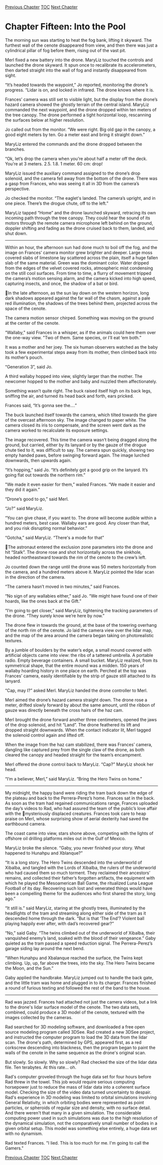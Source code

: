[Previous Chapter](ch14.md) [TOC](README.md) [Next Chapter](ch16.md)

# Chapter Fifteen: Into the Pool

The morning sun was starting to heat the fog bank, lifting it skyward. The furthest wall of the cenote disappeared from view, and then there was just a cylindrical pillar of fog before them, rising out of the vast pit.

Merl fixed a new battery into the drone. MaryLiz touched the controls and launched the drone skyward. It spun once to recalibrate its accelerometers, then darted straight into the wall of fog and instantly disappeared from sight.

“It’s headed towards the waypoint,” Jo reported, monitoring the drone’s progress. “Lidar is on, and locked in infrared. The drone knows where it is.

Frances’ camera was still set to visible light, but the display from the drone’s hazard camera showed the ghostly terrain of the central island. MaryLiz commanded the next waypoint, and the drone dropped within ten meters of the tree canopy. The drone performed a tight horizontal loop, rescanning the surfaces below at higher resolution.

Jo called out from the monitor. “We were right. Big old gap in the canopy, a good eight meters by ten. Go a meter east and bring it straight down.”

MaryLiz entered the commands and the drone dropped between the branches.

“Ok, let’s drop the camera when you’re about half a meter off the deck. You’re at 3 meters. 2.5. 1.8. 1 meter. 60 cm: drop!

MaryLiz issued the auxiliary command assigned to the drone’s drop solenoid, and the camera fell away from the bottom of the drone. There was a gasp from Frances, who was seeing it all in 3D from the camera’s perspective.

Jo checked the monitor. “The eaglet's landed. The camera’s upright, and in one piece. There’s the drogue chute, off to the left.”

MaryLiz tapped “Home” and the drone launched skyward, retracing its own incoming path through the tree canopy. They could hear the sound of its motors through the remote camera microphone left behind on the ground, doppler shifting and fading as the drone cruised back to them, landed, and shut down.

***

Within an hour, the afternoon sun had done much to boil off the fog, and the image on Frances’ camera monitor grew brighter and deeper. Large moss covered slabs of limestone lay scattered across the plain, itself a huge fallen slab of the same material. Green was the dominant color. Water dripped from the edges of the velvet covered rocks, atmospheric mist condensing on the still cool surfaces. From time to time, a flurry of movement tripped the camera’s motion sensing alarm, and the camera kicked into high speed, capturing insects, and once, the shadow of a bat or bird.

In the late afternoon, as the sun lay down on the western horizon, long dark shadows appeared against the far wall of the chasm, against a pale red illumination, the shadows of the trees behind them, projected across the space of the cenote.

The camera motion sensor chirped. Something was moving on the ground at the center of the cenote.

“Wallaby," said Frances in a whisper, as if the animals could here them over the one-way view. "Two of them. Same species, or I’ll eat ‘em both.”

It was a mother and her joey. The six human observers watched as the baby took a few experimental steps away from its mother, then climbed back into its mother’s pouch.

“Generation 3”, said Jo.

A third wallaby hopped into view, slightly larger than the mother. The newcomer hopped to the mother and baby and nuzzled them affectionately.

Something wasn’t quite right. The buck raised itself high on its back legs, sniffing the air, and turned its head back and forth, ears pricked.

Frances said, “It’s gonna see the….”

The buck launched itself towards the camera, which tilted towards the glare of the overcast afternoon sky. The image changed to paper white. The camera closed its iris to compensate, and the screen went dark as the camera worked to recalculate its exposure settings. 

The image recovered. This time the camera wasn’t being dragged along the ground, but carried, either by its lanyard or by the gauze of the drogue chute tied to it, was difficult to say. The camera spun quickly, showing two empty handed paws, before swinging forward again. The image lurched downwards, then upwards again.

“It’s hopping,” said Jo. “It’s definitely got a good grip on the lanyard. It’s going flat out towards the northern rim.”

"We made it even easier for them,” wailed Frances. “We made it easier and they did it again.” 

“Drone’s good to go,” said Merl.

“Jo?” said MaryLiz.

“You can give chase, if you want to. The drone will become audible within a hundred meters, best case. Wallaby ears are good. Any closer than that, and you risk disrupting normal behavior.”

“Gotcha,” said MaryLiz. “There's a mode for that”

The astronaut entered the exclusion zone parameters into the drone and hit “Stalk”. The drone rose and shot horizontally across the sinkhole, headed northeastward towards the rim of the cenote to the crew’s left.

Jo counted down the range until the drone was 50 meters horizontally from the camera, and a hundred meters above it. MaryLiz pointed the lidar scan in the direction of the camera.

“The camera hasn’t moved in two minutes,” said Frances.

“No sign of any wallabies either,” said Jo. “We might have found one of their hoards, like the ones back at the Gift.”

“I’m going to get closer,” said MaryLiz, tightening the tracking parameters of the drone. “They surely know we’re here by now.”

The drone flew in towards the ground, at the base of the towering overhang of the north rim of the cenote. Jo laid the camera view over the lidar map, and the map of the area around the camera began taking on photorealistic textures.

By a jumble of boulders by the water’s edge, a small mound covered with artificial objects came into view: the ribs of a tattered umbrella. A portable radio. Empty beverage containers. A small bucket. MaryLiz realized, from its symmetrical shape, that the entire mound was a midden. 150 years of wallaby hoarding history in one place on earth. Perched at the top was Frances’ camera, easily identifiable by the strip of gauze still attached to its lanyard.

“Cap, may I?” asked Merl. MaryLiz handed the drone controller to Merl.

Merl aimed the drone’s hazard camera straight down. The drone rose a meter, drifted slowly forward by about the same amount, until the ribbon of gauze was directly beneath the cross hairs of the haz cam.

Merl brought the drone forward another three centimeters, opened the jaws of the drop solenoid, and hit “Land”. The drone feathered its lift and dropped straight downwards. When the contact indicator lit, Merl tagged the solenoid control again and lifted off.

When the image from the haz cam stabilized, there was Frances’ camera, dangling like captured prey from the single claw of the drone, as both cleared the canopy and headed straight for the team’s encampment.

Merl offered the drone control back to MaryLiz. “Cap?” MaryLiz shook her head.

“I’m a believer, Merl,” said MaryLiz. “Bring the Hero Twins on home.”

***

My midnight, the happy band were riding the tram back down the edge of the plateau and back to the Perrera-Perez’s home. Frances sat in the back. As soon as the tram had regained communications range, Frances uploaded the day’s videos to Rad, who had assured the team of the public’s love affair with the mysteriously displaced creatures. Frances took care to heap praise on Merl, whose surprising show of aerial dexterity had saved the earthbound camera.

The coast came into view, stars shone above, competing with the lights of offshore oil drilling platforms miles out in the Gulf of Mexico.

MaryLiz broke the silence. “Gaby, you never finished your story. What happened to Hunahpu and Xblanque?”

“It is a long story. The Hero Twins descended into the underworld of Xibalba, and tangled with the Lords of Xibalba, the rulers of the underworld who had caused them so much torment. They reclaimed their ancestors’ remains, and collected their father’s forgotten artifacts, the equipment with which he played the Mesoamerican Ball Game, the ritualized Luna League Football of its day. Recovering such lost and venerated things would have been a compelling theme for the audiences who first shared the story, long ago.”

“It still is.” said MaryLiz, staring at the ghostly trees, illuminated by the headlights of the tram and streaming along either side of the tram as it descended home through the dark. “But is that ‘The End’? Violent ball playing happily ever after, with dad’s recovered gear?”

“No,” said Gaby. “The twins climbed out of the underworld of Xibalba, their vanquished enemy’s land, soaked with the blood of their vengeance.”  Gaby quieted as the tram passed a speed reduction signal. The Perrera-Perez’s garage siding lay around the next bend.

“When Hunahpu and Xbalanque reached the surface, the Twins kept climbing. Up, up, far above the trees, into the sky. The Hero Twins became the Moon, and the Sun.” 

Gaby applied the handbrake. MaryLiz jumped out to handle the back gate, and the little tram was home and plugged in to its charger.
Frances finished a round of furious texting and followed the rest of the band to the house.

***

Rad was jazzed. Frances had attached not just the camera videos, but a link to the drone's lidar surface model of the cenote. The two data sets, combined, could produce a 3D model of the cenote, textured with the images collected by the cameras. 

Rad searched for 3D modeling software, and downloaded a free open source modeling program called 3DSee. Rad created a new 3DSee project, and instructed the computer program to load the 3D data from the lidar scan. The drone's path, determined by GPS, appeared first, as a red corkscrew descending into blackness, then the program began to paint the walls of the cenote in the same sequence as the drone's original scan. 

But slowly. So slowly. Why so slowly? Rad checked the size of the lidar data file. Ten terabytes. At this rate... oh.

Rad's computer groveled through the huge data set for four hours before Rad threw in the towel. This job would require serious computing horsepower just to reduce the mass of lidar data into a coherent surface model. Checking the size of the video data turned uncertainty to despair. Rad's experience in 3D modeling was limited to orbital simulations involving General Relativity, in which orbiting bodies were represented as point particles, or spheroids of regular size and density, with no surface detail. And there weren't that many in a given simulation. The considerable computing power used in such simulations was due to the high resolution of the dynamical simulation, not the comparatively small number of bodies in a given orbital setup. This model was something else entirely, a huge data set with no dynamism.

Rad texted Frances. "I lied. This is too much for me. I'm going to call the Gamers."

[Previous Chapter](ch14.md) [TOC](README.md) [Next Chapter](ch16.md)
